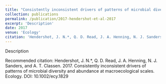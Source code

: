 ```yaml
---
title: "Consistently inconsistent drivers of patterns of microbial diversity and abundance at macroecological scales."
collection: publications
permalink: /publication/2017-hendershot-et-al-2017
excerpt: 'Description'
date: 2017
venue: 'Ecology'
citation: 'Hendershot, J. N.*, Q. D. Read, J. A. Henning, N. J. Sanders, and A. T. Classen. 2017. Consistently inconsistent drivers of patterns of microbial diversity and abundance at macroecological scales. Ecology. DOI: 10.1002/ecy.1829'
---
```

Description

Recommended citation: Hendershot, J. N.*, Q. D. Read, J. A. Henning, N. J. Sanders, and A. T. Classen. 2017. Consistently inconsistent drivers of patterns of microbial diversity and abundance at macroecological scales. Ecology. DOI: 10.1002/ecy.1829